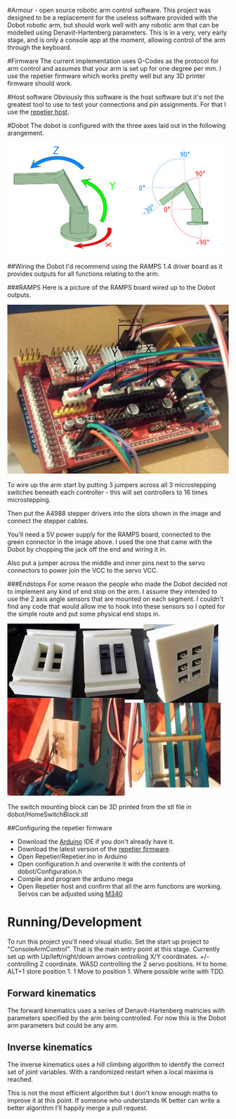 #Armour - open source robotic arm control software.
This project was designed to be a replacement for the useless software provided with the Dobot robotic arm, but should work well with any robotic arm that can be modelled using Denavit-Hartenberg parameters.
This is in a very, very early stage, and is only a console app at the moment, allowing control of the arm through the keyboard.

#Firmware
The current implementation uses G-Codes as the protocol for arm control and assumes that your arm is set up for one degree per mm.
I use the repetier firmware which works pretty well but any 3D printer firmware should work.

#Host software
Obviously this software is the host software but it's not the greatest tool to use to test your connections and pin assignments. For that I use the [repetier host](http://www.repetier.com/download-now/).

#Dobot
The dobot is configured with the three axes laid out in the following arangement.

![ramps wiring](documentation/axis-labeling-with-angles.png)

##Wiring the Dobot
I'd recommend using the RAMPS 1.4 driver board as it provides outputs for all functions relating to the arm.

###RAMPS
Here is a picture of the RAMPS board wired up to the Dobot outputs.

![ramps wiring](documentation/ramps-wiring.jpg)

To wire up the arm start by putting 3 jumpers across all 3 microstepping switches beneath each controller - this will set controllers to 16 times microstepping.

Then put the A4988 stepper drivers into the slots shown in the image and connect the stepper cables.

You'll need a 5V power supply for the RAMPS board, connected to the green connector in the image above. I used the one that came with the Dobot by chopping the jack off the end and wiring it in.

Also put a jumper across the middle and inner pins next to the servo connectors to power join the VCC to the servo VCC.

###Endstops
For some reason the people who made the Dobot decided not to implement any kind of end stop on the arm. I assume they intended to use the 2 axis angle sensors that are mounted on each segment. I couldn't find any code that would allow me to hook into these sensors so I opted for the simple route and put some physical end stops in.

![ramps wiring](documentation/end-stop-block.jpg)

The switch mounting block can be 3D printed from the stl file in dobot/HomeSwitchBlock.stl

##Configuring the repetier firmware
- Download the [Arduino](https://www.arduino.cc/) IDE if you don't already have it.
- Download the latest version of the [repetier firmware](http://www.repetier.com/documentation/repetier-firmware/).
- Open Repetier/Repetier.ino in Arduino
- Open configuration.h and overwrite it with the contents of dobot/Configuration.h
- Compile and program the arduino mega
- Open Repetier host and confirm that all the arm functions are working. Servos can be adjusted using [M340](http://reprap.org/wiki/Gcode#M340:_Control_the_servos)

# Running/Development
To run this project you'll need visual studio. Set the start up project to "ConsoleArmControl". That is the main entry point at this stage.
Currently set up with Up/left/right/down arrows controlling X/Y coordinates. +/- controlling Z coordinate. WASD controlling the 2 servo positions. H to home. ALT+1 store position 1. 1 Move to position 1.
Where possible write with TDD.

## Forward kinematics
The forward kinematics uses a series of Denavit-Hartenberg matricies with parameters specified by the arm being controlled. For now this is the Dobot arm parameters but could be any arm.
## Inverse kinematics
The inverse kinematics uses a hill climbing algorithm to identify the correct set of joint variables. With a randomized restart when a local maxima is reached.

This is not the most efficient algorithm but I don't know enough maths to improve it at this point. If someone who understands IK better can write a better algorithm I'll happily merge a pull request.